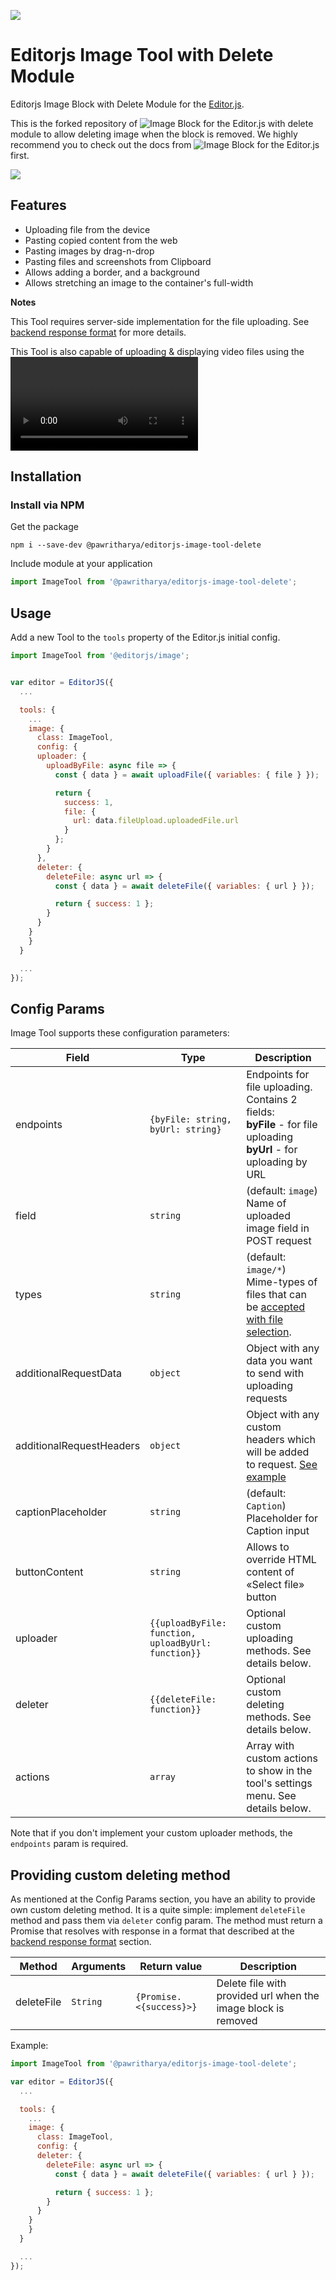 ![](https://badgen.net/badge/editorjs-image-tool-delete/v0.0.2/blue)

# Editorjs Image Tool with Delete Module

Editorjs Image Block with Delete Module for the [Editor.js](https://editorjs.io).

This is the forked repository of ![Image Block for the Editor.js](https://github.com/editor-js/image) with delete module to allow deleting image when the block is removed. We highly recommend you to check out the docs from ![Image Block for the Editor.js](https://github.com/editor-js/image) first.

![](https://capella.pics/63a03d04-3816-45b2-87b2-d85e556f0066.jpg)

## Features

- Uploading file from the device
- Pasting copied content from the web
- Pasting images by drag-n-drop
- Pasting files and screenshots from Clipboard
- Allows adding a border, and a background
- Allows stretching an image to the container's full-width

**Notes**

This Tool requires server-side implementation for the file uploading. See [backend response format](#server-format) for more details.

This Tool is also capable of uploading & displaying video files using the <video> element. To enable this, specify video mime-types via the 'types' config param.

## Installation

### Install via NPM

Get the package

```shell
npm i --save-dev @pawritharya/editorjs-image-tool-delete
```

Include module at your application

```javascript
import ImageTool from '@pawritharya/editorjs-image-tool-delete';
```

## Usage

Add a new Tool to the `tools` property of the Editor.js initial config.

```javascript
import ImageTool from '@editorjs/image';


var editor = EditorJS({
  ...

  tools: {
    ...
    image: {
      class: ImageTool,
      config: {
      uploader: {
        uploadByFile: async file => {
          const { data } = await uploadFile({ variables: { file } });

          return {
            success: 1,
            file: {
              url: data.fileUpload.uploadedFile.url
            }
          };
        }
      },
      deleter: {
        deleteFile: async url => {
          const { data } = await deleteFile({ variables: { url } });

          return { success: 1 };
        }
      }
    }
    }
  }

  ...
});
```

## Config Params

Image Tool supports these configuration parameters:

| Field                    | Type                                                | Description                                                                                                                                                                             |
| ------------------------ | --------------------------------------------------- | --------------------------------------------------------------------------------------------------------------------------------------------------------------------------------------- |
| endpoints                | `{byFile: string, byUrl: string}`                   | Endpoints for file uploading. <br> Contains 2 fields: <br> **byFile** - for file uploading <br> **byUrl** - for uploading by URL                                                        |
| field                    | `string`                                            | (default: `image`) Name of uploaded image field in POST request                                                                                                                         |
| types                    | `string`                                            | (default: `image/*`) Mime-types of files that can be [accepted with file selection](https://github.com/codex-team/ajax#accept-string).                                                  |
| additionalRequestData    | `object`                                            | Object with any data you want to send with uploading requests                                                                                                                           |
| additionalRequestHeaders | `object`                                            | Object with any custom headers which will be added to request. [See example](https://github.com/codex-team/ajax/blob/e5bc2a2391a18574c88b7ecd6508c29974c3e27f/README.md#headers-object) |
| captionPlaceholder       | `string`                                            | (default: `Caption`) Placeholder for Caption input                                                                                                                                      |
| buttonContent            | `string`                                            | Allows to override HTML content of «Select file» button                                                                                                                                 |
| uploader                 | `{{uploadByFile: function, uploadByUrl: function}}` | Optional custom uploading methods. See details below.                                                                                                                                   |
| deleter                  | `{{deleteFile: function}}`                          | Optional custom deleting methods. See details below.                                                                                                                                    |
| actions                  | `array`                                             | Array with custom actions to show in the tool's settings menu. See details below.                                                                                                       |

Note that if you don't implement your custom uploader methods, the `endpoints` param is required.

## Providing custom deleting method

As mentioned at the Config Params section, you have an ability to provide own custom deleting method.
It is a quite simple: implement `deleteFile` method and pass them via `deleter` config param.
The method must return a Promise that resolves with response in a format that described at the [backend response format](#server-format) section.

| Method     | Arguments | Return value            | Description                                                   |
| ---------- | --------- | ----------------------- | ------------------------------------------------------------- |
| deleteFile | `String`  | `{Promise.<{success}>}` | Delete file with provided url when the image block is removed |

Example:

```js
import ImageTool from '@pawritharya/editorjs-image-tool-delete';

var editor = EditorJS({
  ...

  tools: {
    ...
    image: {
      class: ImageTool,
      config: {
      deleter: {
        deleteFile: async url => {
          const { data } = await deleteFile({ variables: { url } });

          return { success: 1 };
        }
      }
    }
    }
  }

  ...
});
```
